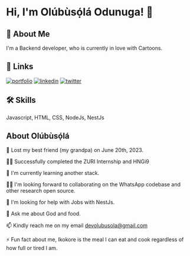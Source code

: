 
# Hi, I'm Olúbùsọ́lá Odunuga! 👋


## 🚀 About Me
I'm a Backend developer, who is currently in love with Cartoons.



## 🔗 Links
[![portfolio](https://img.shields.io/badge/my_portfolio-000?style=for-the-badge&logo=ko-fi&logoColor=white)](https://replit.com/@the-Olubusola/Portfolio-website)
[![linkedin](https://img.shields.io/badge/linkedin-0A66C2?style=for-the-badge&logo=linkedin&logoColor=white)](https://www.linkedin.com/in/olubusola-odunuga-644786186/)
[![twitter](https://img.shields.io/badge/twitter-1DA1F2?style=for-the-badge&logo=twitter&logoColor=white)](https://twitter.com/Olubusolamitee)


## 🛠 Skills
Javascript, HTML, CSS, NodeJs, NestJs


## About Olúbùsọ́lá 

👩 Lost my best friend (my grandpa) on June 20th, 2023.

👩‍💻 Successfully completed the ZURI Internship and HNGi9 

🧠 I'm currently learning another stack.

👯‍♀️ I'm looking forward to collaborating on the WhatsApp codebase and other research open source.

🤔 I'm looking for help with Jobs with NestJs.

💬 Ask me about God and food.

📫 Kindly reach me on my email devolubusola@gmail.com

⚡️ Fun fact about me, Ikokore is the meal I can eat and cook regardless of how full or tired I am.

